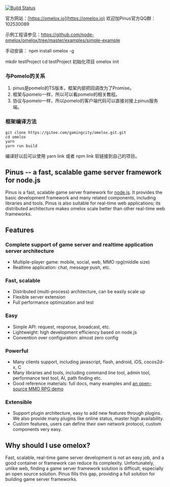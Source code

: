 

[![Build Status](https://travis-ci.org/node-omelox/omelox.svg?branch=master)](https://travis-ci.org/node-omelox/omelox)

官方网站：[https://omelox.io](https://omelox.io)
欢迎加Pinus官方QQ群：102530089


示例工程请参见：https://github.com/node-omelox/omelox/tree/master/examples/simple-example

手动安装：
npm install omelox -g

mkdir testProject
cd testProject
初始化项目
omelox init

### 与Pomelo的关系

1. pinus是pomelo的TS版本，框架内部把回调改为了Promise。
1. 框架与pomelo一样，所以可以看pomelo的相关教程。
1. 协议与pomelo一样，所以pomelo的客户端代码可以直接对接上pinus服务端。


### 框架编译方法

```
git clone https://gitee.com/gamingcity/omelox.git.git
cd omelox
yarn
yarn run build
```

编译好以后可以使用 yarn link 或者 npm link 软链接到自己的项目。

## Pinus -- a fast, scalable game server framework for node.js

Pinus is a fast, scalable game server framework for [node.js](http://nodejs.org).
It provides the basic development framework and many related components, including libraries and tools.
Pinus is also suitable for real-time web applications; its distributed architecture makes omelox scale better than other real-time web frameworks.

## Features

### Complete support of game server and realtime application server architecture

* Multiple-player game: mobile, social, web, MMO rpg(middle size)
* Realtime application: chat,  message push, etc.

### Fast, scalable

* Distributed (multi-process) architecture, can be easily scale up
* Flexible server extension
* Full performance optimization and test

### Easy

* Simple API: request, response, broadcast, etc.
* Lightweight: high development efficiency based on node.js
* Convention over configuration: almost zero config

### Powerful

* Many clients support, including javascript, flash, android, iOS, cocos2d-x, C
* Many libraries and tools, including command line tool, admin tool, performance test tool, AI, path finding etc.
* Good reference materials: full docs, many examples and [an open-source MMO RPG demo](https://github.com/NetEase/omelox/wiki/Introduction-to--Lord-of-Pinus)

### Extensible

* Support plugin architecture, easy to add new features through plugins. We also provide many plugins like online status, master high availability.
* Custom features, users can define their own network protocol, custom components very easy.

## Why should I use omelox?
Fast, scalable, real-time game server development is not an easy job, and a good container or framework can reduce its complexity.
Unfortunately, unlike web, finding a game server framework solution is difficult, especially an open source solution. Pinus fills this gap, providing a full solution for building game server frameworks.

